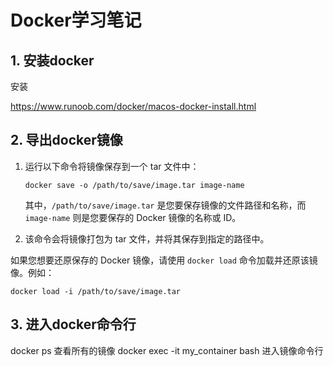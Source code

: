 # Docker学习笔记

## 1. 安装docker

安装

https://www.runoob.com/docker/macos-docker-install.html



## 2. 导出docker镜像

1.  运行以下命令将镜像保存到一个 tar 文件中：

    ```
    docker save -o /path/to/save/image.tar image-name
    ```

    其中，`/path/to/save/image.tar` 是您要保存镜像的文件路径和名称，而 `image-name` 则是您要保存的 Docker 镜像的名称或 ID。

2.  该命令会将镜像打包为 tar 文件，并将其保存到指定的路径中。

如果您想要还原保存的 Docker 镜像，请使用 `docker load` 命令加载并还原该镜像。例如：

```
docker load -i /path/to/save/image.tar
```



## 3. 进入docker命令行 

docker ps 查看所有的镜像
docker exec -it my_container bash 进入镜像命令行
